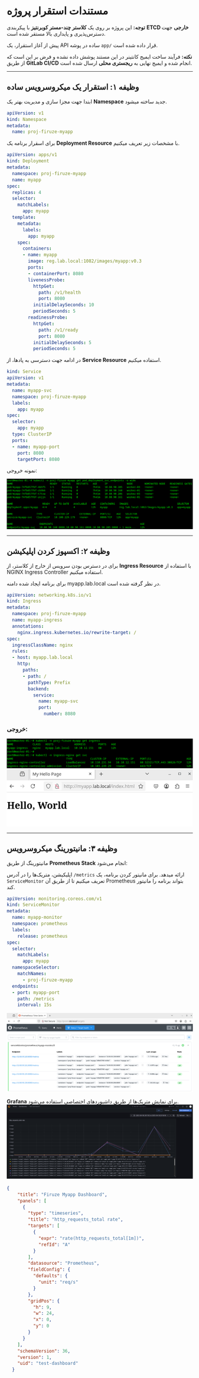 # مستندات استقرار پروژه


**توجه:** این پروژه بر روی یک **کلاستر چند-مستر کوبرنتیز** با پیکربندی **ETCD خارجی** جهت دسترس‌پذیری و پایداری بالا مستقر شده است.

پیش از آغاز استقرار، یک API ساده در پوشه `app/` قرار داده شده است.

**نکته:** فرآیند ساخت ایمیج کانتینر در این مستند پوشش داده نشده و فرض بر این است که از طریق **GitLab CI/CD** انجام شده و ایمیج نهایی به **ریجستری محلی** ارسال شده است.

---

## وظیفه ۱: استقرار یک میکروسرویس ساده

ابتدا جهت مجزا سازی و مدیریت بهتر یک **Namespace** جدید ساخته میشود.
```yaml
apiVersion: v1
kind: Namespace
metadata:
  name: proj-firuze-myapp
```

برای اسقرار برنامه یک **Deployment Resource** با مشخصات زیر تعریف میکنیم.

```yaml
apiVersion: apps/v1
kind: Deployment
metadata:
  namespace: proj-firuze-myapp
  name: myapp
spec:
  replicas: 4
  selector:
    matchLabels:
      app: myapp
  template:
    metadata:
      labels:
        app: myapp
    spec:
      containers:
      - name: myapp
        image: reg.lab.local:1082/images/myapp:v0.3
        ports:
        - containerPort: 8080
        livenessProbe:
          httpGet:
            path: /v1/health
            port: 8080
          initialDelaySeconds: 10
          periodSeconds: 5
        readinessProbe:
          httpGet:
            path: /v1/ready
            port: 8080
          initialDelaySeconds: 5
          periodSeconds: 5
```

در ادامه جهت دسترسی به پادها، از **Service Resource** استفاده میکنیم.

```yaml
kind: Service
apiVersion: v1
metadata:
  name: myapp-svc
  namespace: proj-firuze-myapp
  labels:
    app: myapp
spec:
  selector:
    app: myapp
  type: ClusterIP
  ports:
  - name: myapp-port
    port: 8080
    targetPort: 8080
```

نمونه خروجی:

![alt text](<https://raw.githubusercontent.com/darrenoshan/firuze-case-study/refs/heads/main/res1.png>)

---

## وظیفه ۲: اکسپوز کردن اپلیکیشن

برای در دسترس بودن سرویس از خارج از کلاستر، از **Ingress Resource** با استفاده از NGINX Ingress Controller استفاده میکنیم.

برای برنامه ایجاد شده دامنه myapp.lab.local در نظر گرفته شده است.

```yaml
apiVersion: networking.k8s.io/v1
kind: Ingress
metadata:
  namespace: proj-firuze-myapp
  name: myapp-ingress
  annotations:
    nginx.ingress.kubernetes.io/rewrite-target: /
spec:
  ingressClassName: nginx
  rules:
  - host: myapp.lab.local
    http:
      paths:
      - path: /
        pathType: Prefix
        backend:
          service:
            name: myapp-svc
            port:
              number: 8080
```

### خروجی:

![alt text](<https://raw.githubusercontent.com/darrenoshan/firuze-case-study/refs/heads/main/res2.png>)
![alt text](<https://raw.githubusercontent.com/darrenoshan/firuze-case-study/refs/heads/main/res3.png>)

---

## وظیفه ۳: مانیتورینگ میکروسرویس

مانیتورینگ از طریق **Prometheus Stack** انجام می‌شود:

اپلیکیشن، متریک‌ها را در آدرس `/metrics` ارائه میدهد.
برای مانیتور کردن برنامه، یک `ServiceMonitor`  تعریف میکنیم تا از طریق آن Prometheus بتواند برنامه را مانیتور کند.

```yaml
apiVersion: monitoring.coreos.com/v1
kind: ServiceMonitor
metadata:
  name: myapp-monitor
  namespace: prometheus
  labels:
    release: prometheus
spec:
  selector:
    matchLabels:
      app: myapp
  namespaceSelector:
    matchNames:
      - proj-firuze-myapp
  endpoints:
  - port: myapp-port
    path: /metrics
    interval: 15s
```

![alt text](<https://raw.githubusercontent.com/darrenoshan/firuze-case-study/refs/heads/main/res4.png>)


**Grafana** برای نمایش متریک‌ها از طریق داشبوردهای اختصاصی استفاده می‌شود.
![alt text](<https://raw.githubusercontent.com/darrenoshan/firuze-case-study/refs/heads/main/res5.png>)

```json
{
    "title": "Firuze Myapp Dashboard",
    "panels": [
      {
        "type": "timeseries",
        "title": "http_requests_total rate",
        "targets": [
          {
            "expr": "rate(http_requests_total[1m])",
            "refId": "A"
          }
        ],
        "datasource": "Prometheus",
        "fieldConfig": {
          "defaults": {
            "unit": "req/s"
          }
        },
        "gridPos": {
          "h": 9,
          "w": 24,
          "x": 0,
          "y": 0
        }
      }
    ],
    "schemaVersion": 36,
    "version": 1,
    "uid": "test-dashboard"
  }
  
```

